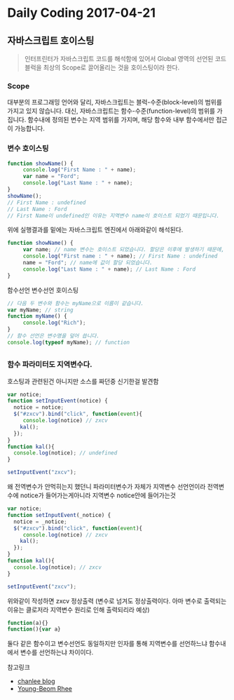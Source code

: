 # Daily Coding 2017-04-21

## 자바스크립트 호이스팅
>인터프린터가 자바스크립트 코드를 해석함에 있어서 Global 영역의 선언된 코드블럭을 최상의 Scope로 끌어올리는 것을 호이스팅이라 한다.

### Scope
대부분의 프로그래밍 언어와 달리, 자바스크립트는 블럭-수준(block-level)의 범위를 가지고 있지 않습니다. 대신, 자바스크립트는 함수-수준(function-level)의 범위를 가집니다. 함수내에 정의된 변수는 지역 범위를 가지며, 해당 함수와 내부 함수에서만 접근이 가능합니다.

### 변수 호이스팅
```javascript
function showName() {
     console.log("First Name : " + name);
     var name = "Ford";
     console.log("Last Name : " + name);
}
showName();
// First Name : undefined
// Last Name : Ford
// First Name이 undefined인 이유는 지역변수 name이 호이스트 되었기 때문입니다.

```
위에 실행결과를 밑에는 자바스크립트 엔진에서 아래와같이 해석된다.
```javascript
function showName() {
     var name; // name 변수는 호이스트 되었습니다. 할당은 이후에 발생하기 때문에, 이 시점에 name의 값은 undefined 입니다.
     console.log("First name : " + name); // First Name : undefined
     name = "Ford"; // name에 값이 할당 되었습니다.
     console.log("Last Name : " + name); // Last Name : Ford
}
```


함수선언 변수선언 호이스팅
```javascript
// 다음 두 변수와 함수는 myName으로 이름이 같습니다.
var myName; // string
function myName() {
     console.log("Rich");
}
// 함수 선언은 변수명을 덮어 씁니다.
console.log(typeof myName); // function

```
##
### 함수 파라미터도 지역변수다.
호스팅과 관련된건 아니지만 소스를 짜던중 신기한걸 발견함
```javascript
var notice;
function setInputEvent(notice) {
  notice = notice;
  $("#zxcv").bind("click", function(event){
	 console.log(notice) // zxcv
    kal();
  });
}
function kal(){
  console.log(notice); // undefined
}

setInputEvent("zxcv");
```
왜 전역변수가 안먹히는지 했던니 파라미터변수가 자체가 지역변수 선언언이라
전역변수에 notice가 들어가는게아니라 지역변수 notice안에 들어가는것
```javascript
var notice;
function setInputEvent(_notice) {
  notice = _notice;
  $("#zxcv").bind("click", function(event){
	 console.log(notice) // zxcv
    kal();
  });
}
function kal(){
  console.log(notice); // zxcv
}

setInputEvent("zxcv");
```
위와같이 작성하면 zxcv 정상출력 (변수로 넘겨도 정상출력이다. 아마 변수로 출력되는이유는 클로저라 지역변수 원리로 인해 출력되리라 예상)

```javascript
function(a){}
function(){var a}
```
둘다 같은 함수이고 변수선언도 동일하지만 인자를 통해 지역변수를 선언하느냐 함수내에서 변수를 선언하는냐 차이이다.




참고링크
* [chanlee blog](http://chanlee.github.io/2013/12/10/javascript-variable-scope-and-hoisting/)
* [Young-Beom Rhee](https://www.slideshare.net/youngbeomrhee/javascript-executable-code-execution-context-lexical-environment)
